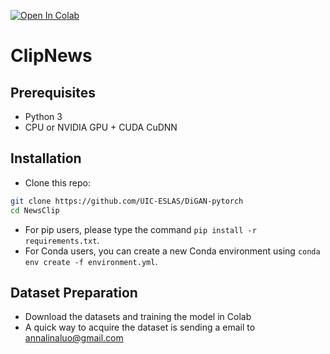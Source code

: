 [![Open In Colab](https://colab.research.google.com/assets/colab-badge.svg)](https://colab.research.google.com/github/Annalina-Luo/NewsClip/blob/main/NewsClip.ipynb)

# ClipNews

## Prerequisites
- Python 3
- CPU or NVIDIA GPU + CUDA CuDNN

## Installation

- Clone this repo:
```bash
git clone https://github.com/UIC-ESLAS/DiGAN-pytorch
cd NewsClip
```

- For pip users, please type the command `pip install -r requirements.txt`.
- For Conda users, you can create a new Conda environment using `conda env create -f environment.yml`.

## Dataset Preparation
- Download the datasets and training the model in Colab
- A quick way to acquire the dataset is sending a email to annalinaluo@gmail.com


<!-- ## Training/Testing
- Download a dataset using the previous script (e.g., horse2zebra).
 
- Train a model:
```bash
python train.py --dataroot ./datasets/horse2zebra --name horse2zebra
```
- To continue training, append `--continue_train --epoch_count xxx` on the command line.
- To view training results and loss plots, run `python -m visdom.server` and click the URL http://localhost:8097.
- To log training progress and test images to W&B dashboard, set the `--use_wandb` flag with train and test script
- To see more intermediate results, check out `./checkpoints/horse2zebra/web/index.html`.
 
- Test the model:
```
python test.py --dataroot ./datasets/horse2zebra --name horse2zebra
```
- The test results will be saved to a html file here: `./results/horse2zebra/latest_test/index.html`. -->

<!-- ## Apply a pre-trained model
- The pretrained model is saved at `./checkpoints/{name}_pretrained/latest_net_G.pth`. 
- To test the model, you also need to download the horse2zebra dataset:
```bash
bash ./datasets/download_dataset.sh horse2zebra
```
- Then generate the results using
```bash
python test.py --dataroot datasets/horse2zebra
```
-The results will be saved at `./results/`. Use `--results_dir {directory_path_to_save_result}` to specify the results directory. -->
